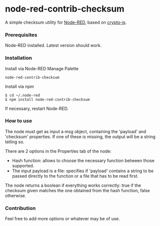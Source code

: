 # node-red-contrib-checksum

A simple checksum utility for [Node-RED](https://nodered.org/), based on [crypto-js](https://www.npmjs.com/package/crypto-js).


### Prerequisites

Node-RED installed. Latest version should work.


### Installation
 
Install via Node-RED Manage Palette

```
node-red-contrib-checksum
```

Install via npm

```shell
$ cd ~/.node-red
$ npm install node-red-contrib-checksum
```

If necessary, restart Node-RED.


### How to use

The node must get as input a msg object, containing the 'payload' and 'checksum' properties.
If one of these is missing, the output will be a string telling so.

There are 2 options in the Properties tab of the node:
- Hash function: allows to choose the necessary function between those supported.
- The input payload is a file: specifies if 'payload' contains a string to be passed directly to the function or a file that has to be read first.

The node returns a boolean if everything works correctly: true if the checksum given matches the one obtained from the hash function, false otherwise. 


### Contribution

Feel free to add more options or whatever may be of use.